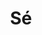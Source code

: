 ---
layout: bairro
title: Sé
regiao: zona-central
pb: "!1m18!1m12!1m3!1d7314.907977584519!2d-46.633141799999954!3d-23.552133049999995!2m3!1f0!2f0!3f0!3m2!1i1024!2i768!4f13.1!3m3!1m2!1s0x94ce59aa220b74bd%3A0x6412aad263604c19!2zU8OpLCBTw6NvIFBhdWxvIC0gU1A!5e0!3m2!1sen!2sbr!4v1427320779472"
location: -23.552849,-46.630715
photo_id: "16876145381"
---